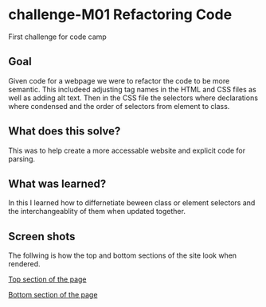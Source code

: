 # challenge-M01 Refactoring Code
First challenge for code camp

## Goal

Given code for a webpage we were to refactor the code to be more semantic. This
includeed adjusting tag names in the HTML and CSS files as well as adding alt 
text. Then in the CSS file the selectors where declarations where condensed and 
the order of selectors from element to class.

## What does this solve?

This was to help create a more accessable website and explicit code for parsing.

## What was learned?

In this I learned how to differnetiate beween class or element selectors and the
interchangeablity of them when updated together.


## Screen shots

The follwing is how the top and bottom sections of the site look when rendered.

[Top section of the page](./assets/images/screenshot-top.png)

[Bottom section of the page](./assets/images/screenshot-bot.png)

